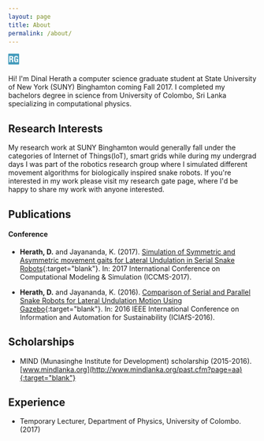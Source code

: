 ```yaml
---
layout: page
title: About
permalink: /about/
---
```



<a href="mailto:dinal.bing@gmail.com"><i class="fa fa-envelope" style="font-size:26px;color:#2294bd" ></i></a>
<i class="fa fa-facebook-square" style="font-size:26px;color:#2294bd"></i>
<a href="https://github.com/dherath" target="blank"><i class="fa fa-github-square" style="font-size:26px;color:#2294bd"></i></a>
<a href="https://www.researchgate.net/profile/Dinal_Herath" target="blank"><i style="font-size:26px;color:#2294bd"><img src="/assets/img/icons/researchgate-logo.svg" style="height:22px"></i></a>

Hi! I'm Dinal Herath a computer science graduate student at State University of New York (SUNY) Binghamton coming Fall 2017. I completed my bachelors degree in science from University of Colombo, Sri Lanka specializing in computational physics.

## Research Interests

My research work at SUNY Binghamton would generally fall under the categories of Internet of Things(IoT), smart grids while during my undergrad days I was part of the robotics research group where I simulated different movement algorithms for biologically inspired snake robots. If you're interested in my work please visit my research gate page, where I'd be happy to share my work with anyone interested.

## Publications

#### Conference

- **Herath, D.** and Jayananda, K. (2017). [Simulation of Symmetric and Asymmetric movement gaits for Lateral Undulation in Serial Snake Robots](https://www.researchgate.net/publication/317015239_Simulation_of_Symmetric_and_Asymmetric_movement_gaits_for_Lateral_Undulation_in_Serial_Snake_Robots){:target="blank"}. In: 2017 International Conference on Computational Modeling & Simulation (ICCMS-2017).

- **Herath, D.** and Jayananda, K. (2016). [Comparison of Serial and Parallel Snake Robots for Lateral Undulation Motion Using Gazebo](https://www.researchgate.net/publication/311716282_Comparison_of_Serial_and_Parallel_Snake_Robots_for_Lateral_Undulation_Motion_using_Gazebo){:target="blank"}. In: 2016 IEEE International Conference on Information and Automation for Sustainability (ICIAfS-2016).

## Scholarships

- MIND (Munasinghe Institute for Development) scholarship (2015-2016).[www.mindlanka.org](http://www.mindlanka.org/past.cfm?page=aa){:target="blank"}

## Experience

- Temporary Lecturer, Department of Physics, University of Colombo.(2017)
